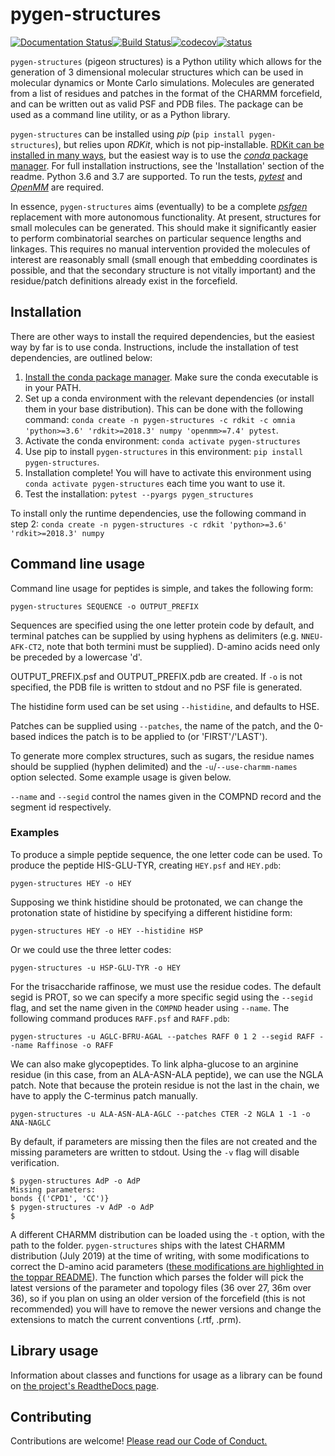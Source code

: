 # pygen-structures

[![Documentation Status](https://readthedocs.org/projects/pygen-structures/badge/?version=latest)](https://pygen-structures.readthedocs.io/en/latest/?badge=latest)[![Build Status](https://travis-ci.org/thesketh/pygen-structures.svg?branch=master)](https://travis-ci.org/thesketh/pygen-structures)[![codecov](https://codecov.io/gh/thesketh/pygen-structures/branch/master/graph/badge.svg)](https://codecov.io/gh/thesketh/pygen-structures)[![status](https://joss.theoj.org/papers/57dce0c14dd34c111f89077cd367dbd7/status.svg)](https://joss.theoj.org/papers/57dce0c14dd34c111f89077cd367dbd7)


`pygen-structures` (pigeon structures) is a Python utility which allows for the generation of 3 dimensional molecular structures which can be used in molecular dynamics or Monte Carlo simulations. Molecules are generated from a list of residues and patches in the format of the CHARMM forcefield, and can be written out as valid PSF and PDB files. The package can be used as a command line utility, or as a Python library.

`pygen-structures` can be installed using _pip_ (`pip install pygen-structures`), but relies upon _RDKit_, which is not pip-installable. [RDKit can be installed in many ways](https://www.rdkit.org/docs/Install.html), but the easiest way is to use the [_conda_ package manager](https://docs.conda.io/projects/conda/en/latest/). For full installation instructions, see the 'Installation' section of the readme. Python 3.6 and 3.7 are supported. To run the tests, [_pytest_](https://docs.pytest.org/en/latest/) and [_OpenMM_](http://openmm.org/) are required.

In essence, `pygen-structures` aims (eventually) to be a complete [_psfgen_](https://www.ks.uiuc.edu/Research/vmd/plugins/psfgen/) replacement with more autonomous functionality. At present, structures for small molecules can be generated. This should make it significantly easier to perform combinatorial searches on particular sequence lengths and linkages. This requires no manual intervention provided the molecules of interest are reasonably small (small enough that embedding coordinates is possible, and that the secondary structure is not vitally important) and the residue/patch definitions already exist in the forcefield.

## Installation

There are other ways to install the required dependencies, but the easiest way by far is to use conda. Instructions, include the installation of test dependencies, are outlined below:

1. [Install the conda package manager](https://docs.anaconda.com/anaconda/install/). Make sure the conda executable is in your PATH.
2. Set up a conda environment with the relevant dependencies (or install them in your base distribution). This can be done with the following command: `conda create -n pygen-structures -c rdkit -c omnia 'python>=3.6' 'rdkit>=2018.3' numpy 'openmm>=7.4' pytest`.
3. Activate the conda environment: `conda activate pygen-structures`
4. Use pip to install `pygen-structures` in this environment: `pip install pygen-structures`.
5. Installation complete! You will have to activate this environment using `conda activate pygen-structures` each time you want to use it.
6. Test the installation: `pytest --pyargs pygen_structures`

To install only the runtime dependencies, use the following command in step 2: `conda create -n pygen-structures -c rdkit 'python>=3.6' 'rdkit>=2018.3' numpy`

## Command line usage

Command line usage for peptides is simple, and takes the following form:

```
pygen-structures SEQUENCE -o OUTPUT_PREFIX
```

Sequences are specified using the one letter protein code by default, and terminal patches can be supplied by using hyphens as delimiters (e.g. `NNEU-AFK-CT2`, note that both termini must be supplied). D-amino acids need only be preceded by a lowercase 'd'.

OUTPUT_PREFIX.psf and OUTPUT_PREFIX.pdb are created. If `-o` is not specified, the PDB file is written to stdout and no PSF file is generated.

The histidine form used can be set using `--histidine`, and defaults to HSE.

Patches can be supplied using `--patches`, the name of the patch, and the 0-based indices the patch is to be applied to (or 'FIRST'/'LAST').

To generate more complex structures, such as sugars, the residue names should be supplied (hyphen delimited) and the `-u`/`--use-charmm-names` option selected. Some example usage is given below.

`--name` and `--segid` control the names given in the COMPND record and the segment id respectively.

### Examples

To produce a simple peptide sequence, the one letter code can be used. To produce the peptide HIS-GLU-TYR, creating `HEY.psf` and `HEY.pdb`:

```
pygen-structures HEY -o HEY
```

Supposing we think histidine should be protonated, we can change the protonation state of histidine by specifying a different histidine form:

```
pygen-structures HEY -o HEY --histidine HSP
```

Or we could use the three letter codes:

```
pygen-structures -u HSP-GLU-TYR -o HEY
```

For the trisaccharide raffinose, we must use the residue codes. The default segid is PROT, so we can specify a more specific segid using the `--segid` flag, and set the name given in the `COMPND` header using `--name`. The following command produces `RAFF.psf` and `RAFF.pdb`:

```
pygen-structures -u AGLC-BFRU-AGAL --patches RAFF 0 1 2 --segid RAFF --name Raffinose -o RAFF
```

We can also make glycopeptides. To link alpha-glucose to an arginine residue (in this case, from an ALA-ASN-ALA peptide), we can use the NGLA patch. Note that because the protein residue is not the last in the chain, we have to apply the C-terminus patch manually.

```
pygen-structures -u ALA-ASN-ALA-AGLC --patches CTER -2 NGLA 1 -1 -o ANA-NAGLC
```

By default, if parameters are missing then the files are not created and the missing parameters are written to stdout. Using the `-v` flag will disable verification.

```
$ pygen-structures AdP -o AdP
Missing parameters:
bonds {('CPD1', 'CC')}
$ pygen-structures -v AdP -o AdP
$
```

A different CHARMM distribution can be loaded using the `-t` option, with the path to the folder. `pygen-structures` ships with the latest CHARMM distribution (July 2019) at the time of writing, with some modifications to correct the D-amino acid parameters ([these modifications are highlighted in the toppar README](pygen_structures/toppar/README.md)). The function which parses the folder will pick the latest versions of the parameter and topology files (36 over 27, 36m over 36), so if you plan on using an older version of the forcefield (this is not recommended) you will have to remove the newer versions and change the extensions to match the current conventions (.rtf, .prm).

## Library usage

Information about classes and functions for usage as a library can be found on [the project's ReadtheDocs page](https://pygen-structures.readthedocs.io/en/latest/).

## Contributing

Contributions are welcome! [Please read our Code of Conduct.](CONTRIBUTING.md)
